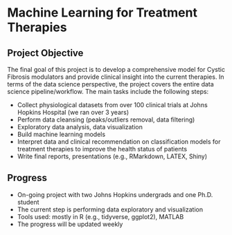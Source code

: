 # Machine Learning for Treatment Therapies

## Project Objective
The final goal of this project is to develop a comprehensive model for Cystic Fibrosis modulators and provide clinical insight into the current therapies. In terms of the data science perspective, the project covers the entire data science pipeline/workflow. The main tasks include the following steps: 

- Collect physiological datasets from over 100 clinical trials at Johns Hopkins Hospital (we ran over 3 years)
- Perform data cleansing (peaks/outliers removal, data filtering)
- Exploratory data analysis, data visualization
- Build machine learning models 
- Interpret data and clinical recommendation on classification models for treatment therapies to improve the health status of patients
- Write final reports, presentations (e.g., RMarkdown, LATEX, Shiny)

## Progress
- On-going project with two Johns Hopkins undergrads and one Ph.D. student
- The current step is performing data exploratory and visualization
- Tools used: mostly in R (e.g., tidyverse, ggplot2), MATLAB
- The progress will be updated weekly
